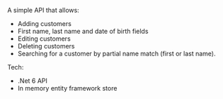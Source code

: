 A simple API that allows:
- Adding customers
- First name, last name and date of birth fields
- Editing customers
- Deleting customers
- Searching for a customer by partial name match (first or last name).

Tech:
- .Net 6 API
- In memory entity framework store
